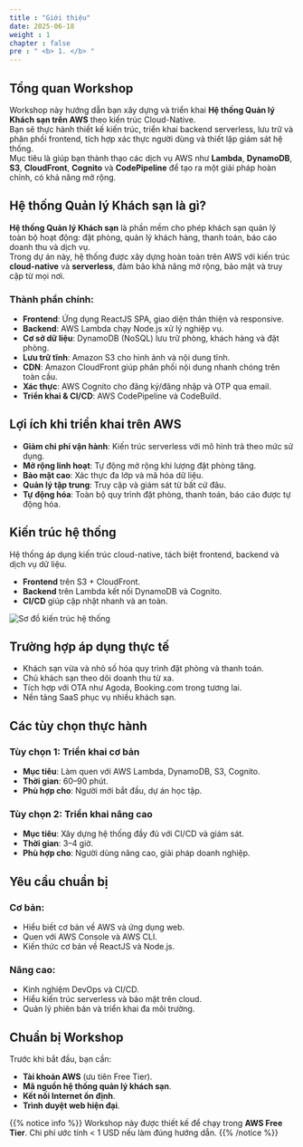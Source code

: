 ```yaml
---
title : "Giới thiệu"
date: 2025-06-18
weight : 1 
chapter : false
pre : " <b> 1. </b> "
---
```


## Tổng quan Workshop

Workshop này hướng dẫn bạn xây dựng và triển khai **Hệ thống Quản lý Khách sạn trên AWS** theo kiến trúc Cloud-Native.  
Bạn sẽ thực hành thiết kế kiến trúc, triển khai backend serverless, lưu trữ và phân phối frontend, tích hợp xác thực người dùng và thiết lập giám sát hệ thống.  
Mục tiêu là giúp bạn thành thạo các dịch vụ AWS như **Lambda**, **DynamoDB**, **S3**, **CloudFront**, **Cognito** và **CodePipeline** để tạo ra một giải pháp hoàn chỉnh, có khả năng mở rộng.

## Hệ thống Quản lý Khách sạn là gì?

**Hệ thống Quản lý Khách sạn** là phần mềm cho phép khách sạn quản lý toàn bộ hoạt động: đặt phòng, quản lý khách hàng, thanh toán, báo cáo doanh thu và dịch vụ.  
Trong dự án này, hệ thống được xây dựng hoàn toàn trên AWS với kiến trúc **cloud-native** và **serverless**, đảm bảo khả năng mở rộng, bảo mật và truy cập từ mọi nơi.

### Thành phần chính:
- **Frontend**: Ứng dụng ReactJS SPA, giao diện thân thiện và responsive.
- **Backend**: AWS Lambda chạy Node.js xử lý nghiệp vụ.
- **Cơ sở dữ liệu**: DynamoDB (NoSQL) lưu trữ phòng, khách hàng và đặt phòng.
- **Lưu trữ tĩnh**: Amazon S3 cho hình ảnh và nội dung tĩnh.
- **CDN**: Amazon CloudFront giúp phân phối nội dung nhanh chóng trên toàn cầu.
- **Xác thực**: AWS Cognito cho đăng ký/đăng nhập và OTP qua email.
- **Triển khai & CI/CD**: AWS CodePipeline và CodeBuild.

## Lợi ích khi triển khai trên AWS

- **Giảm chi phí vận hành**: Kiến trúc serverless với mô hình trả theo mức sử dụng.
- **Mở rộng linh hoạt**: Tự động mở rộng khi lượng đặt phòng tăng.
- **Bảo mật cao**: Xác thực đa lớp và mã hóa dữ liệu.
- **Quản lý tập trung**: Truy cập và giám sát từ bất cứ đâu.
- **Tự động hóa**: Toàn bộ quy trình đặt phòng, thanh toán, báo cáo được tự động hóa.

## Kiến trúc hệ thống

Hệ thống áp dụng kiến trúc cloud-native, tách biệt frontend, backend và dịch vụ dữ liệu.  
- **Frontend** trên S3 + CloudFront.  
- **Backend** trên Lambda kết nối DynamoDB và Cognito.  
- **CI/CD** giúp cập nhật nhanh và an toàn.  

![Sơ đồ kiến trúc hệ thống](/images/sad.png)



## Trường hợp áp dụng thực tế

- Khách sạn vừa và nhỏ số hóa quy trình đặt phòng và thanh toán.
- Chủ khách sạn theo dõi doanh thu từ xa.
- Tích hợp với OTA như Agoda, Booking.com trong tương lai.
- Nền tảng SaaS phục vụ nhiều khách sạn.

## Các tùy chọn thực hành

### **Tùy chọn 1: Triển khai cơ bản**
- **Mục tiêu**: Làm quen với AWS Lambda, DynamoDB, S3, Cognito.
- **Thời gian**: 60–90 phút.
- **Phù hợp cho**: Người mới bắt đầu, dự án học tập.

### **Tùy chọn 2: Triển khai nâng cao**
- **Mục tiêu**: Xây dựng hệ thống đầy đủ với CI/CD và giám sát.
- **Thời gian**: 3–4 giờ.
- **Phù hợp cho**: Người dùng nâng cao, giải pháp doanh nghiệp.

## Yêu cầu chuẩn bị

### **Cơ bản**:
- Hiểu biết cơ bản về AWS và ứng dụng web.
- Quen với AWS Console và AWS CLI.
- Kiến thức cơ bản về ReactJS và Node.js.

### **Nâng cao**:
- Kinh nghiệm DevOps và CI/CD.
- Hiểu kiến trúc serverless và bảo mật trên cloud.
- Quản lý phiên bản và triển khai đa môi trường.

## Chuẩn bị Workshop

Trước khi bắt đầu, bạn cần:
- **Tài khoản AWS** (ưu tiên Free Tier).
- **Mã nguồn hệ thống quản lý khách sạn**.
- **Kết nối Internet ổn định**.
- **Trình duyệt web hiện đại**.

{{% notice info %}}
Workshop này được thiết kế để chạy trong **AWS Free Tier**. Chi phí ước tính < 1 USD nếu làm đúng hướng dẫn.
{{% /notice %}}
